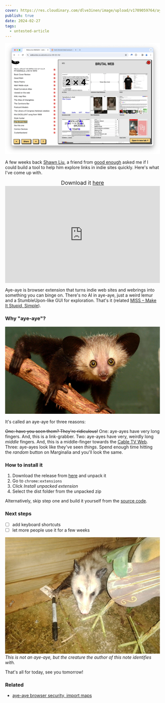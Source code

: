 ```yaml
---
cover: https://res.cloudinary.com/dlve3inen/image/upload/v1709059764/aye-aye-card_wkokut.png
publish: true
date: 2024-02-27
tags:
  - untested-article
---
```

![159](aye-aye-screenshot.webp)

A few weeks back [Shawn Liu](https://mrshawnliu.com), a friend from [good enough](https://goodenough.us) asked me if I could build a tool to help him explore links in indie sites quickly. Here's what I've come up with.

<center style='font-size: 1.25em'>Download it <a href='https://github.com/paprikka/aye-aye/releases'>here</a></center>

<div style="position: relative; padding-bottom: 62.5%; height: 0;"><iframe src="https://www.loom.com/embed/0c4d31fc2e5f4afa9ea9996209ae5165?sid=e50c0e22-a27e-4427-8192-482fdf21a98b" frameborder="0" webkitallowfullscreen mozallowfullscreen allowfullscreen style="position: absolute; top: 0; left: 0; width: 100%; height: 100%;"></iframe></div>

Aye-aye is browser extension that turns indie web sites and webrings into something you can binge on. There's no AI in aye-aye, just a weird lemur and a StumbleUpon-like GUI for exploration. That's it (related [MISS – Make It Stupid, Simple](<../MISS – Make It Stupid, Simple>)).

### Why "aye-aye"?

![1140](aye-aye-animal.jpeg)

It's called an aye-aye for three reasons:

~~One: have you seen them? They're ridiculous!~~
One: aye-ayes have very long fingers. And, this is a link-grabber.
Two: aye-ayes have very, weirdly long *middle* fingers. And, this is a middle-finger towards the [Cable TV Web](<../Cable TV Web>).
Three: aye-ayes look like they've seen *things*. Spend enough time hitting the *random* button on Marginalia and you'll look the same.

### How to install it

1. Download the release from [here](https://github.com/paprikka/aye-aye/releases) and unpack it
2. Go to `chrome:extensions`
3. Click *Install unpacked extension*
4. Select the dist folder from the unpacked zip

Alternatively, skip step one and build it yourself from the [source code](https://github.com/paprikka/aye-aye).


### Next steps

- [ ] add keyboard shortcuts
- [ ] let more people use it for a few weeks

![2016](GHVq62ZXoAAlH_c.jpeg)
*This is not an aye-aye, but the creature the author of this note identifies with.*


That's all for today, see you tomorrow!



### Related 

- [aye-aye browser security, import maps](<../aye-aye browser security, import maps>)
